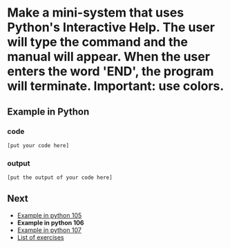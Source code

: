 # Make a mini-system that uses Python's Interactive Help. The user will type the command and the manual will appear. When the user enters the word 'END', the program will terminate. Important: use colors.

## Example in Python

### code

``` python
[put your code here]
```

### output

```
[put the output of your code here]
```

## Next

- [Example in python 105](../../105/python)
- **Example in python 106**
- [Example in python 107](../../107/python)
- [List of exercises](../..)
